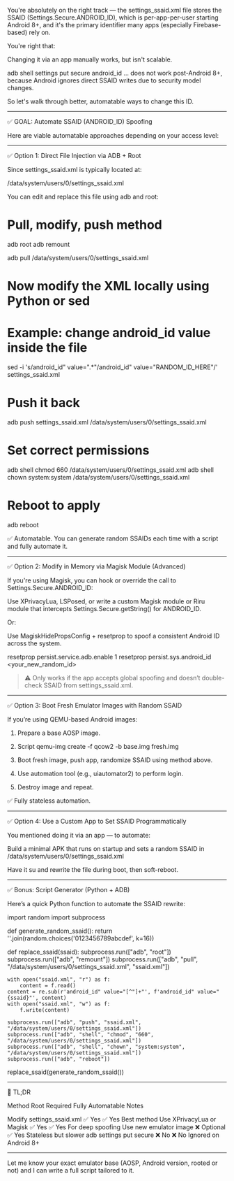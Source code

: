 You're absolutely on the right track — the settings_ssaid.xml file stores the SSAID (Settings.Secure.ANDROID_ID), which is per-app-per-user starting Android 8+, and it's the primary identifier many apps (especially Firebase-based) rely on.

You're right that:

Changing it via an app manually works, but isn't scalable.

adb shell settings put secure android_id ... does not work post-Android 8+, because Android ignores direct SSAID writes due to security model changes.


So let's walk through better, automatable ways to change this ID.


---

✅ GOAL: Automate SSAID (ANDROID_ID) Spoofing

Here are viable automatable approaches depending on your access level:


---

✅ Option 1: Direct File Injection via ADB + Root

Since settings_ssaid.xml is typically located at:

/data/system/users/0/settings_ssaid.xml

You can edit and replace this file using adb and root:

# Pull, modify, push method
adb root
adb remount

adb pull /data/system/users/0/settings_ssaid.xml

# Now modify the XML locally using Python or sed
# Example: change android_id value inside the file
sed -i 's/android_id" value=".*"/android_id" value="RANDOM_ID_HERE"/' settings_ssaid.xml

# Push it back
adb push settings_ssaid.xml /data/system/users/0/settings_ssaid.xml

# Set correct permissions
adb shell chmod 660 /data/system/users/0/settings_ssaid.xml
adb shell chown system:system /data/system/users/0/settings_ssaid.xml

# Reboot to apply
adb reboot

✅ Automatable. You can generate random SSAIDs each time with a script and fully automate it.


---

✅ Option 2: Modify in Memory via Magisk Module (Advanced)

If you're using Magisk, you can hook or override the call to Settings.Secure.ANDROID_ID:

Use XPrivacyLua, LSPosed, or write a custom Magisk module or Riru module that intercepts Settings.Secure.getString() for ANDROID_ID.


Or:

Use MagiskHidePropsConfig + resetprop to spoof a consistent Android ID across the system.


resetprop persist.service.adb.enable 1
resetprop persist.sys.android_id <your_new_random_id>

> ⚠️ Only works if the app accepts global spoofing and doesn’t double-check SSAID from settings_ssaid.xml.




---

✅ Option 3: Boot Fresh Emulator Images with Random SSAID

If you’re using QEMU-based Android images:

1. Prepare a base AOSP image.


2. Script qemu-img create -f qcow2 -b base.img fresh.img


3. Boot fresh image, push app, randomize SSAID using method above.


4. Use automation tool (e.g., uiautomator2) to perform login.


5. Destroy image and repeat.



✅ Fully stateless automation.


---

✅ Option 4: Use a Custom App to Set SSAID Programmatically

You mentioned doing it via an app — to automate:

Build a minimal APK that runs on startup and sets a random SSAID in /data/system/users/0/settings_ssaid.xml

Have it su and rewrite the file during boot, then soft-reboot.



---

✅ Bonus: Script Generator (Python + ADB)

Here’s a quick Python function to automate the SSAID rewrite:

import random
import subprocess

def generate_random_ssaid():
    return ''.join(random.choices('0123456789abcdef', k=16))

def replace_ssaid(ssaid):
    subprocess.run(["adb", "root"])
    subprocess.run(["adb", "remount"])
    subprocess.run(["adb", "pull", "/data/system/users/0/settings_ssaid.xml", "ssaid.xml"])

    with open("ssaid.xml", "r") as f:
        content = f.read()
    content = re.sub(r'android_id" value="[^"]+"', f'android_id" value="{ssaid}"', content)
    with open("ssaid.xml", "w") as f:
        f.write(content)

    subprocess.run(["adb", "push", "ssaid.xml", "/data/system/users/0/settings_ssaid.xml"])
    subprocess.run(["adb", "shell", "chmod", "660", "/data/system/users/0/settings_ssaid.xml"])
    subprocess.run(["adb", "shell", "chown", "system:system", "/data/system/users/0/settings_ssaid.xml"])
    subprocess.run(["adb", "reboot"])

replace_ssaid(generate_random_ssaid())


---

🔐 TL;DR

Method	Root Required	Fully Automatable	Notes

Modify settings_ssaid.xml	✅ Yes	✅ Yes	Best method
Use XPrivacyLua or Magisk	✅ Yes	✅ Yes	For deep spoofing
Use new emulator image	❌ Optional	✅ Yes	Stateless but slower
adb settings put secure	❌ No	❌ No	Ignored on Android 8+



---

Let me know your exact emulator base (AOSP, Android version, rooted or not) and I can write a full script tailored to it.

